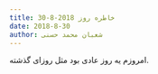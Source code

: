 ```yaml
---
title: خاطره روز 2018-8-30
date: 2018-8-30
author: شعبان محمد حسنی
---
```


امروزم یه روز عادی بود مثل روزای گذشته.